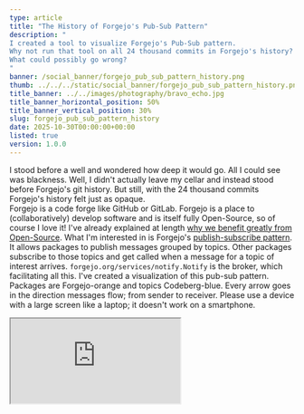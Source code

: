```yaml
---
type: article
title: "The History of Forgejo's Pub-Sub Pattern"
description: "
I created a tool to visualize Forgejo's Pub-Sub pattern.
Why not run that tool on all 24 thousand commits in Forgejo's history?
What could possibly go wrong?
"
banner: /social_banner/forgejo_pub_sub_pattern_history.png
thumb: ../../../static/social_banner/forgejo_pub_sub_pattern_history.png
title_banner: ../../images/photography/bravo_echo.jpg
title_banner_horizontal_position: 50%
title_banner_vertical_position: 30%
slug: forgejo_pub_sub_pattern_history
date: 2025-10-30T00:00:00+00:00
listed: true
version: 1.0.0
---
```


I stood before a well and wondered how deep it would go.
All I could see was blackness.
Well, I didn't actually leave my cellar and instead stood before Forgejo's git history.
But still, with the 24 thousand commits Forgejo's history felt just as opaque.<br />
Forgejo is a code forge like GitHub or GitLab.
Forgejo is a place to (collaboratively) develop software and is itself fully Open-Source, so of course I love it!
I've already explained at length [why we benefit greatly from Open-Source](/articles/open_source).
What I'm interested in is Forgejo's [publish-subscribe pattern](https://en.wikipedia.org/wiki/Publish%E2%80%93subscribe_pattern).
It allows packages to publish messages grouped by topics.
Other packages subscribe to those topics and get called when a message for a topic of interest arrives.
`forgejo.org/services/notify.Notify` is the broker, which facilitating all this.
I've created a visualization of this pub-sub pattern.
Packages are Forgejo-orange and topics Codeberg-blue.
Every arrow goes in the direction messages flow; from sender to receiver.
Please use a device with a large screen like a laptop; it doesn't work on a smartphone.

<Iframe src="https://christopher-besch.github.io/go_observer_pattern_visualizer/viewer" fullscreen />

The list on the right shows all commits in Forgejo's history that change something about the pub-sub pattern.
Select a commit see how Forgejo looked like back then.
Once you've selected a commit you can use the arrow keys, too.

## Go AST, a lot of Bash and D3.js
How did I create this visualization?
Firstly, let's take a look at how Forgejo's pub-sub pattern works.
Every participating package defines a notifier struct and uses the broker like this:

```go
// Define the notifier.
type actionsNotifier struct {
	notify_service.NullNotifier
}

// Ensure that this struct fulfills the Notifier interface.
var _ notify_service.Notifier = &actionsNotifier{}

// Declare functions for all topics the package is interested in.
func (n *actionsNotifier) NewIssue(/* --snip-- */) {
// --snip--

// Tell the broker there's a new notifier to be notified.
notify_service.RegisterNotifier(&actionsNotifier{})

// send a message to some topic
notify_service.PullReviewDismiss(ctx, doer, review, comment)
```
So what I had to do was find these places in Forgejo's source code and compile that data into a usable format.
I thought about doing this with grep and simple string matching but figured something more robust wouldn't hurt.
Therefore, I used Go's [abstract syntax tree (AST)](https://en.wikipedia.org/wiki/Abstract_syntax_tree) directly.
The AST is an intermediate state in the Go compiler; the compiler generates the AST from the source code and then the machine instructions from the AST.
To my delight, there is the `go/ast` package to walk through the AST and `go/types` for type checking.
There even is the convenient `golang.org/x/tools/go/packages` package to tie it all together.
Take a look at my [parser main.go](https://codeberg.org/christopher-besch/go_pub_sub_visualizer/src/branch/main/parser/main.go) if you're interested in some details.
This script spits out a single JSON.
For the pretty visualization I used [D3.js](https://d3js.org)'s force simulation.
It simulates repelling forces between all nodes and attracting forces between connected ones.
Take a look at the [viewer source code](https://codeberg.org/christopher-besch/go_pub_sub_visualizer/src/branch/main/viewer) for more on that.

## The Well and the Light
Now that I had a way to extract this data for one state of Forgejo's code base, a bigger idea came to me.
Why not do this for every commit in Forgejo's history?
How difficult could it be?
As you can see above, that did work out but not without hiccups.
So, I invite you to come on a little journey down Forgejo's history:
Let's throw a light down that well!

### *0,000m* 2025-10-27 ([346f87d](https://codeberg.org/forgejo/forgejo/commit/346f87d7a26d7c3678867961c74487e5b759cbf0))
I started in front of the well:
A few days ago I created [a Bash script](https://codeberg.org/christopher-besch/go_pub_sub_visualizer/src/branch/main/auto_parser.sh) that runs the parser script, checks out the next-older commit and repeats the process.
This script ran for days creating thousands of JSON files.
I created another [Go script](https://codeberg.org/christopher-besch/go_pub_sub_visualizer/src/branch/main/post_process/main.go) to clean up this mess e.g. by deleting duplicates.<br />
At [346f87d](https://codeberg.org/forgejo/forgejo/commit/346f87d7a26d7c3678867961c74487e5b759cbf0) I let my script run and fall into the darkness below.
I didn't know what it would uncover and if it would encounter some hurdles.
Let's say I started at ground level and every commit I go down is another meter below the surface.

### *0,780m* 2025-06-17 ([16dbc0e](https://codeberg.org/forgejo/forgejo/commit/16dbc0efd350cdc15760c2e40346c1e9fbb0bd01))
This was my first hiccup; my Go script crashed.
Apparently this commit removed a type of token that my script didn't expect (a SelectorExpr with a Selector that doesn't map to any object).
So, all commits older than this one crash my script.
I added a nil check and dropped it back in the well.
```go
pkg.TypesInfo.Uses[f.Sel] != nil
```

### *1,225m* 2025-03-27 ([2457f5f](https://codeberg.org/forgejo/forgejo/commit/2457f5ff2293f69e6de5cc7d608dd210f6b8e27a))
And I encountered another hiccup; in March Forgejo changed the Go module path from `code.gitea.io/gitea` to `forgejo.org`.
After all, Forgejo is a fork of Gitea.
I adjusted my Go script and made the viewer remove the `forgejo.org` and `code.gitea.io/gitea` prefixes.

### *7,568m* 2023-09-05 ([540bf9f](https://codeberg.org/forgejo/forgejo/commit/540bf9fa6d0d86297c9d575640798b718767bd9f))
And whush, I just dropped through to before the Forgejo fork.
Here the Gitea developers changed the pub-sub broker package from `code.gitea.io/gitea/modules/notification/base.Notifier` to `code.gitea.io/gitea/services/notify.Notifier`.
I adjust the script and continued.

### *10,956m* 2022-03-16 ([ed1d95c](https://codeberg.org/forgejo/forgejo/commit/ed1d95c55dfa91d1c9a486bfb8e00375d4038e29))
My script crashed just below this commit, which upgrades from `go1.17` to `go1.18`.
Apparently `golang.org/x/tools/go/packages` requires `go mod tidy` to run on a `go1.17` project.
I added `go mod tidy` to my script and let it run for the night.
When I woke up the next morning I noticed that my Nextcloud instance was down.
After quickly logging into my server I realized it entirely ran out of disk space, whups.
The `~/go` directory grew so large with Forgejo's many old dependencies it completely crippled my server.
Running my script in a Docker container didn't help here.
Now my script auto-deletes the `~/go` dir when it gets too large.

### *12,264m* 2021-06-23 ([17030ce](https://codeberg.org/forgejo/forgejo/commit/17030ced75059ec21f6fb1945a751c3ebef29a32))
Here a problem occurred when I re-ran my script with older versions of Go (more info on that below).
Somehow `go1.14` failed to `go1.14 mod tidy` below this commit.
Though, my up-to-date `go1.25.3` did work so now my script uses the new Go version whenever the old one fails.
It's a hack, but it works.

### *15,946m* 2019-09-12 ([3f5cdfe](https://codeberg.org/forgejo/forgejo/commit/3f5cdfe35905730ced41397c6ccd50df3804b5ec))
My script crashed again, this time for a most peculiar reason; `go mod tidy` failed.
I had been using the current `go1.25.3` tools.
Now that I got so far down, so far back to when Forgejo used `go1.12` that `go1.25.3` had no idea what to make of the old project.
Therefore, I had to adjust my script to look for the version of Go Forgejo used at that time, install and use that instead.

I find this so very fascinating.
Say you're writing a script that parses some questionnaires filled out by a lot of people.
Then every person's questionnaire will have the same structure.
Apart from a few outliers, who spilled their coffee over the questionnaire, you implement one parser for the entire data-set and all is well.
But here, with history, every assumption you make based on the newest version doesn't have to hold for all older versions.
Like in this case where I expected the source code to have changed from commit to commit.
But I didn't expect the Go tooling to have changed, too.

Btw, I forgot what commit this problem occurred on but did remember that it happened with the switch from `go1.12` to `go1.13`.
What commit is the first that uses `go1.13`?
`git bisect` is a great tool to answer questions like these.
You simply give it one commit that is definitely old (i.e., uses `go1.12` or older) and one commit that is definitely new (i.e., uses `go1.13` or newer).
Then `git bisect` spits you out at a commit somewhere in the middle and asks you, "Is this commit old or new?"
You tell it `git bisect old` or `git bisect new` and it spits you out in a new place.
You perform a binary search that lets you come through thousands of commits in a breeze.
If you're working on a code base you don't know the authors of, this is a great tool for figuring out what explanations the authors left in their commit messages.
Especially when you have a question `git blame` can't simply answer, `git bisect` is a great tool.
```bash
git bisect start
git bisect old d77176912bccf1dc0ad93366df55f00fee23b498
git bisect new forgejo
cat go.mod | grep -P '^go ' | cut -d ' ' -f2
# 1.20
git bisect new
# --snip--
```

### *16,625m* 2019-03-27 ([d578b71](https://codeberg.org/forgejo/forgejo/commit/d578b71d61ee8131e8abf7f538b93d8c6cc6fe6d))
This commit moves the code base from `code.gitea.io/git` to `code.gitea.io/gitea`.
Uff, okay, I added another rename option.

### *16,940m* 2019-01-13 ([beab2df](https://codeberg.org/forgejo/forgejo/commit/beab2df1227f9b7e556aa5716d94feb3a3e2088e))
And another rename.
This commit moves the broker struct from `modules/notification/base/base.go` to `modules/notification/base/notifier.go`.

### *16,141m* 2019-07-25 ([5efd363](https://codeberg.org/forgejo/forgejo/commit/5efd3630bc21d4b0ba6ff492d16d4c7e2814dd1f))
There are a lot of problems down here at 16km below the surface.
Now there's a problem with the xorm dependency.
This commit updates to xorm `v0.7.4` but the old `v0.7.3-0.20190620151208-f1b4f8368459` fails with `go mod tidy`.
I don't know why but my fix is as hacky as it is simple:
```bash
sed -i 's#github.com/go-xorm/xorm v0.7.3-0.20190620151208-f1b4f8368459#github.com/go-xorm/xorm v0.7.3#' go.mod
```

Btw, this is the old xorm repo on GitHub before it got moved to a Gitea server.
I'm glad the old repo is only archived and not deleted.
Otherwise, I'd have to do more work here.<br />
Come to think of it, there are a lot of old dependency versions we rarely care about.
If they are lost, we won't be able to build old versions of our software.
That might be real trouble if we want to reproduce some problem with outdated software.

### *16,624m* 2019-03-27 ([d771769](https://codeberg.org/forgejo/forgejo/commit/d77176912bccf1dc0ad93366df55f00fee23b498))
We are so far below the surface we don't even have a `go.mod` file anymore.
Gitea used `Gopkg.lock` before this commit.
Now my script creates its own `go.mod` if required.
```bash
if [ ! -f go.mod ]; then
    go mod init
fi
```

### *17,177m* 2018-10-18 ([ea619b3](https://codeberg.org/forgejo/forgejo/commit/ea619b39b2f2a3c1fb5ad28ebd4a269b2f822111))
Here, my script threw its final error: Empty output.<br />
There's no more pub-sub pattern to look for below this.
This commit is where the pub-sub pattern was created.
This commit is the bottom of the well our light just hit and thus the end of our pub-sub journey.
Alas, we could still check how much more rock there is below the well.

### *23,913m* 2014-02-11 ([475e347](https://codeberg.org/forgejo/forgejo/commit/475e3471b4e8da8776fe7e66a3390c8a30c19f08))
And this is it, the very first commit in Forgejo's history.
We are so far back, the project isn't named Forgejo or even Gitea anylonger; down here the project goes by the name Gogs.
Now there really isn't any deeper to go.

## What the Visualization Shows
Let's climb back out of the well and recollect what we've encountered.
Firstly, there used to be a topic no package ever sent a message to, `NotifyPullRevieweDismiss`.
It was removed [in June](https://codeberg.org/forgejo/forgejo/commit/9524b8c3702e204d9f942090acb39a3549c80ca8) and we can see that in the visualization.<br />
Then there's my own contribution to Forgejo: the `ActionRunNowDone` topic.
The visualization shows how I implemented the topic without any receiving packages at first.
In a second commit I attached the `services/mailer` and in a third the `services/webhook` package.<br />
Oh and I found some very strange behaviour from December 2022 to September 2023:
[c53f802](https://codeberg.org/forgejo/forgejo/commit/c53f802778c1951e0804507eec995bca37f1b09b) removed the `Notify` prefix from all topics.
On the very next day, however, [a89b399](https://codeberg.org/forgejo/forgejo/commit/a89b399faa275c28d0ffe9759d492636f67d6da0) reverted that.
This goes back and forth a lot, which explains the jarring visualization around this time.
In the end [540bf9f](https://codeberg.org/forgejo/forgejo/commit/540bf9fa6d0d86297c9d575640798b718767bd9f) removed the `Notify` prefix for the last time.
Maybe this is a broken bit in the Forgejo git history?
I colored these commits red in the visualization.<br />
Finally, as of [9524b8c](https://codeberg.org/forgejo/forgejo/commit/9524b8c3702e204d9f942090acb39a3549c80ca8) there's still some dead code:
The `Run` topic is never sent a message to and no one listens to the `DeleteIssue` topic.
Maybe those topics should be removed.
One could automate a check like this, maybe in CI.

## Conclusion
This really felt like diving into the abyss.
I never knew what lies below and when my script would fail for the next time.
It gave me chills, working code every day that has such history.
There is so much knowledge we stand upon.
And there are few general things I learned:

- Nothing stays the same given enough time.
  All my assumptions broke at some point, Forgejo used different tooling, different paths, different directory structures.
- Go is surprisingly good for scripting.
  Usually I would have done something like this with Python but I hate it's lack of type safety.
  Though I don't fancy Go's lack of null-safety, it is a lot quicker to write than something like Rust.
  I think I'll use it more often.
- I ran my script unattended using tmux on a server; tmux is pretty amazing for these kinds of things.
  Though, I really shouldn't have used my production server and got separate hardware.

## P.S.
I used these commands to generate the *"depth"* and date for each commit:
```bash
TZ=UTC0 git show --no-patch --date=local '--format=%ci' 16dbc0efd350cdc15760c2e40346c1e9fbb0bd01
git rev-list --count 16dbc0efd350cdc15760c2e40346c1e9fbb0bd01..346f87d7a26d7c3678867961c74487e5b759cbf0
```
